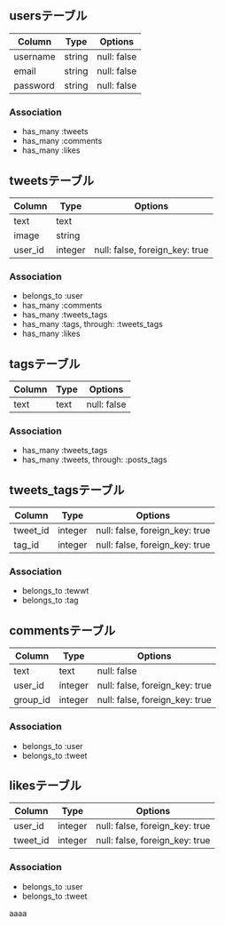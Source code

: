 ## usersテーブル
|Column|Type|Options|
|------|----|-------|
|username|string|null: false|
|email|string|null: false|
|password|string|null: false|
### Association
- has_many :tweets
- has_many :comments
- has_many :likes

## tweetsテーブル
|Column|Type|Options|
|------|----|-------|
|text|text||
|image|string||
|user_id|integer|null: false, foreign_key: true|
### Association
- belongs_to :user
- has_many :comments
- has_many :tweets_tags
- has_many :tags,  through:  :tweets_tags
- has_many :likes

## tagsテーブル
|Column|Type|Options|
|------|----|-------|
|text|text|null: false|
### Association
- has_many :tweets_tags
- has_many  :tweets,  through:  :posts_tags

## tweets_tagsテーブル
|Column|Type|Options|
|------|----|-------|
|tweet_id|integer|null: false, foreign_key: true|
|tag_id|integer|null: false, foreign_key: true|
### Association
- belongs_to :tewwt
- belongs_to :tag

## commentsテーブル
|Column|Type|Options|
|------|----|-------|
|text|text|null: false|
|user_id|integer|null: false, foreign_key: true|
|group_id|integer|null: false, foreign_key: true|
### Association
- belongs_to :user
- belongs_to :tweet

## likesテーブル
|Column|Type|Options|
|------|----|-------|
|user_id|integer|null: false, foreign_key: true|
|tweet_id|integer|null: false, foreign_key: true|
### Association
- belongs_to :user
- belongs_to :tweet

aaaa